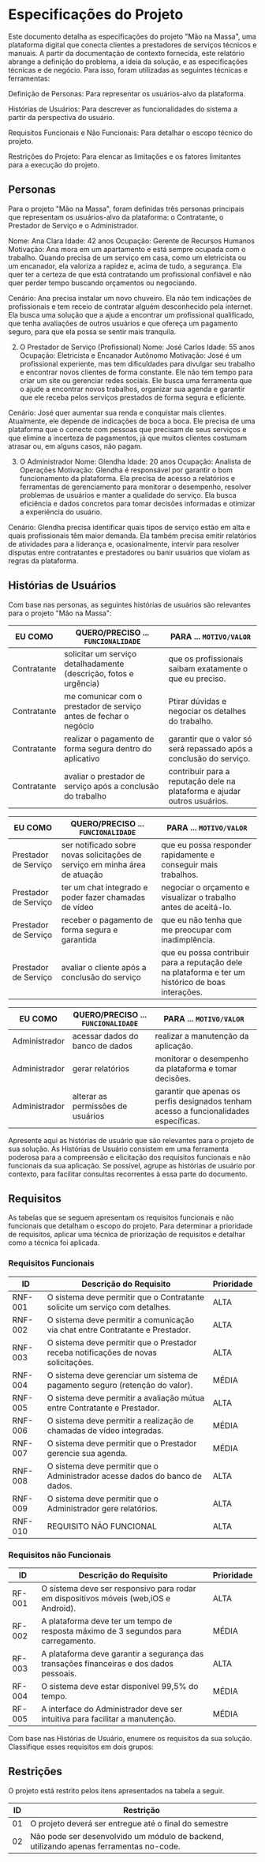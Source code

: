 # Especificações do Projeto

Este documento detalha as especificações do projeto "Mão na Massa", uma plataforma digital que conecta clientes a prestadores de serviços técnicos e manuais. A partir da documentação de contexto fornecida, este relatório abrange a definição do problema, a ideia da solução, e as especificações técnicas e de negócio. Para isso, foram utilizadas as seguintes técnicas e ferramentas:

Definição de Personas: Para representar os usuários-alvo da plataforma.

Histórias de Usuários: Para descrever as funcionalidades do sistema a partir da perspectiva do usuário.

Requisitos Funcionais e Não Funcionais: Para detalhar o escopo técnico do projeto.

Restrições do Projeto: Para elencar as limitações e os fatores limitantes para a execução do projeto.

## Personas

Para o projeto "Mão na Massa", foram definidas três personas principais que representam os usuários-alvo da plataforma: o Contratante, o Prestador de Serviço e o Administrador.

Nome: Ana Clara
Idade: 42 anos
Ocupação: Gerente de Recursos Humanos
Motivação: Ana mora em um apartamento e está sempre ocupada com o trabalho. Quando precisa de um serviço em casa, como um eletricista ou um encanador, ela valoriza a rapidez e, acima de tudo, a segurança. Ela quer ter a certeza de que está contratando um profissional confiável e não quer perder tempo buscando orçamentos ou negociando.

Cenário: Ana precisa instalar um novo chuveiro. Ela não tem indicações de profissionais e tem receio de contratar alguém desconhecido pela internet. Ela busca uma solução que a ajude a encontrar um profissional qualificado, que tenha avaliações de outros usuários e que ofereça um pagamento seguro, para que ela possa se sentir mais tranquila.

2. O Prestador de Serviço (Profissional)
Nome: José Carlos
Idade: 55 anos
Ocupação: Eletricista e Encanador Autônomo
Motivação: José é um profissional experiente, mas tem dificuldades para divulgar seu trabalho e encontrar novos clientes de forma constante. Ele não tem tempo para criar um site ou gerenciar redes sociais. Ele busca uma ferramenta que o ajude a encontrar novos trabalhos, organizar sua agenda e garantir que ele receba pelos serviços prestados de forma segura e eficiente.

Cenário: José quer aumentar sua renda e conquistar mais clientes. Atualmente, ele depende de indicações de boca a boca. Ele precisa de uma plataforma que o conecte com pessoas que precisam de seus serviços e que elimine a incerteza de pagamentos, já que muitos clientes costumam atrasar ou, em alguns casos, não pagam.

3. O Administrador
Nome: Glendha
Idade: 20 anos
Ocupação: Analista de Operações
Motivação: Glendha é responsável por garantir o bom funcionamento da plataforma. Ela precisa de acesso a relatórios e ferramentas de gerenciamento para monitorar o desempenho, resolver problemas de usuários e manter a qualidade do serviço. Ela busca eficiência e dados concretos para tomar decisões informadas e otimizar a experiência do usuário.

Cenário: Glendha precisa identificar quais tipos de serviço estão em alta e quais profissionais têm maior demanda. Ela também precisa emitir relatórios de atividades para a liderança e, ocasionalmente, intervir para resolver disputas entre contratantes e prestadores ou banir usuários que violam as regras da plataforma.


## Histórias de Usuários

Com base nas personas, as seguintes histórias de usuários são relevantes para o projeto "Mão na Massa":

|EU COMO | QUERO/PRECISO ... `FUNCIONALIDADE` |PARA ... `MOTIVO/VALOR`                 |
|--------------------|------------------------------------|----------------------------------------|
|Contratante  | solicitar um serviço detalhadamente (descrição, fotos e urgência)     | que os profissionais saibam exatamente o que eu preciso. |
|Contratante| me comunicar com o prestador de serviço antes de fechar o negócio      | Ptirar dúvidas e negociar os detalhes do trabalho. |
|Contratante| realizar o pagamento de forma segura dentro do aplicativo         | garantir que o valor só será repassado após a conclusão do serviço. |
|Contratante| avaliar o prestador de serviço após a conclusão do trabalho        | contribuir para a reputação dele na plataforma e ajudar outros usuários.|


|EU COMO | QUERO/PRECISO ... `FUNCIONALIDADE` |PARA ... `MOTIVO/VALOR`                 |
|--------------------|------------------------------------|----------------------------------------|
|Prestador de Serviço  | ser notificado sobre novas solicitações de serviço em minha área de atuação         |que eu possa responder rapidamente e conseguir mais trabalhos.              |
|Prestador de Serviço       |ter um chat integrado e poder fazer chamadas de vídeo                 | negociar o orçamento e visualizar o trabalho antes de aceitá-lo. |
|Prestador de Serviço | receber o pagamento de forma segura e garantida      | que eu não tenha que me preocupar com inadimplência.  |
|Prestador de Serviço  | avaliar o cliente após a conclusão do serviço       | que eu possa contribuir para a reputação dele na plataforma e ter um histórico de boas interações.     |



|EU COMO | QUERO/PRECISO ... `FUNCIONALIDADE` |PARA ... `MOTIVO/VALOR`                 |
|--------------------|------------------------------------|----------------------------------------|
|Administrador       | acessar dados do banco de dados    | realizar a manutenção da aplicação.             |
|Administrador       |gerar relatórios               | monitorar o desempenho da plataforma e tomar decisões.|
|Administrador       | alterar as permissões de usuários               | garantir que apenas os perfis designados tenham acesso a funcionalidades específicas.|

Apresente aqui as histórias de usuário que são relevantes para o projeto de sua solução. As Histórias de Usuário consistem em uma ferramenta poderosa para a compreensão e elicitação dos requisitos funcionais e não funcionais da sua aplicação. Se possível, agrupe as histórias de usuário por contexto, para facilitar consultas recorrentes à essa parte do documento.


## Requisitos

As tabelas que se seguem apresentam os requisitos funcionais e não funcionais que detalham o escopo do projeto. Para determinar a prioridade de requisitos, aplicar uma técnica de priorização de requisitos e detalhar como a técnica foi aplicada.

### Requisitos Funcionais

|ID    | Descrição do Requisito  | Prioridade |
|------|-----------------------------------------|----|
|RNF-001| O sistema deve permitir que o Contratante solicite um serviço com detalhes. | ALTA | 
|RNF-002| O sistema deve permitir a comunicação via chat entre Contratante e Prestador.| ALTA | 
|RNF-003| O sistema deve permitir que o Prestador receba notificações de novas solicitações.| ALTA | 
|RNF-004| O sistema deve gerenciar um sistema de pagamento seguro (retenção do valor).| MÉDIA | 
|RNF-005| O sistema deve permitir a avaliação mútua entre Contratante e Prestador.|ALTA | 
|RNF-006| O sistema deve permitir a realização de chamadas de vídeo integradas. |  MÉDIA | 
|RNF-007| O sistema deve permitir que o Prestador gerencie sua agenda.| MÉDIA | 
|RNF-008| O sistema deve permitir que o Administrador acesse dados do banco de dados. |   ALTA  | 
|RNF-009| O sistema deve permitir que o Administrador gere relatórios. | ALTA  | 
|RNF-010| REQUISITO NÃO FUNCIONAL |  ALTA  | 

### Requisitos não Funcionais

|ID     | Descrição do Requisito  |Prioridade |
|------|-----------------------------------------|----|
|RF-001| O sistema deve ser responsivo para rodar em dispositivos móveis (web,iOS e Android). | ALTA | 
|RF-002| A plataforma deve ter um tempo de resposta máximo de 3 segundos para carregamento.  | MÉDIA |
|RF-003| A plataforma deve garantir a segurança das transações financeiras e dos dados pessoais. | ALTA | 
|RF-004| O sistema deve estar disponível 99,5% do tempo. | MÉDIA |
|RF-005| A interface do Administrador deve ser intuitiva para facilitar a manutenção. | MÉDIA |

Com base nas Histórias de Usuário, enumere os requisitos da sua solução. Classifique esses requisitos em dois grupos:


## Restrições

O projeto está restrito pelos itens apresentados na tabela a seguir.

|ID| Restrição                                             |
|--|-------------------------------------------------------|
|01| O projeto deverá ser entregue até o final do semestre |
|02| Não pode ser desenvolvido um módulo de backend, utilizando apenas ferramentas no-code. |


